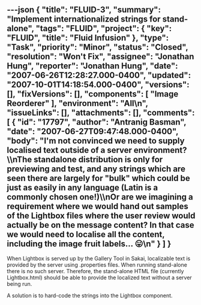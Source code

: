 ---json
{
  "title": "FLUID-3",
  "summary": "Implement internationalized strings for stand-alone",
  "tags": "FLUID",
  "project": {
    "key": "FLUID",
    "title": "Fluid Infusion"
  },
  "type": "Task",
  "priority": "Minor",
  "status": "Closed",
  "resolution": "Won't Fix",
  "assignee": "Jonathan Hung",
  "reporter": "Jonathan Hung",
  "date": "2007-06-26T12:28:27.000-0400",
  "updated": "2007-10-01T14:18:54.000-0400",
  "versions": [],
  "fixVersions": [],
  "components": [
    "Image Reorderer"
  ],
  "environment": "All\n",
  "issueLinks": [],
  "attachments": [],
  "comments": [
    {
      "id": "17797",
      "author": "Antranig Basman",
      "date": "2007-06-27T09:47:48.000-0400",
      "body": "I'm not convinced we need to supply localised text outside of a server environment?\\\nThe standalone distribution is only for previewing and test, and any strings which are seen there are largely for \"bulk\" which could be just as easily in any language (Latin is a commonly chosen one!)\\\nOr are we imagining a requirement where we would hand out samples of the Lightbox files where the user review would actually be on the message content? In that case we would need to localise **all** the content, including the image fruit labels... 😛\n"
    }
  ]
}
---
When Lightbox is served up by the Gallery Tool in Sakai, localizable text is provided by the server using .properties files. When running stand-alone there is no such server. Therefore, the stand-alone HTML file (currently Lightbox.html) should be able to provide the localized text without a server being run.

A solution is to hard-code the strings into the Lightbox component.

        